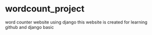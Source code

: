 # wordcount_project
word counter website using django
this website is created for learning github and django basic
